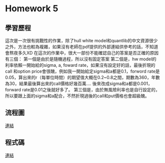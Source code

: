 Homework 5
===

學習歷程
---
這次是一次很有挑戰性的作業，除了hull white model和quantlib的中文資源很少之外，方法也較為複雜，如果沒有老師在pdf提供的外部連結供參考的話，不知道會熬夜多久XD
在這次的作業中，很大一部份不能確認自己的答案是否正確的原因有三個：
第一個是由於是隨機過程，所以沒有固定答案
第二個是，hw model的利率依賴一開始給的sigma, a, foward rate，如果沒有設定好的話，最後折現的call 和option price會很醜，例如我一開始給定sigma和a都是0.1，forword rate是0.05，算出來的r（每單位時間）的期望值大概在0.2~0.8之間，期數為360，年數為30，結果最後算出來的call價格好幾百萬....
後來改成sigma和a都是0.001，forward rate是0.01之後就好多了。
第三個是，由於無風險利率也是自行設定的，所以要跟上面的sigma和a配合，不然折現過後的call和put價格也會超級醜。


流程圖
---
[連結](https://github.com/feiyuehchen/Financial_Engineering/blob/master/HW5/hw5_流程圖.pdf)



程式碼
---
[連結](https://github.com/feiyuehchen/Financial_Engineering/blob/master/HW5/hw5_code.ipynb)




